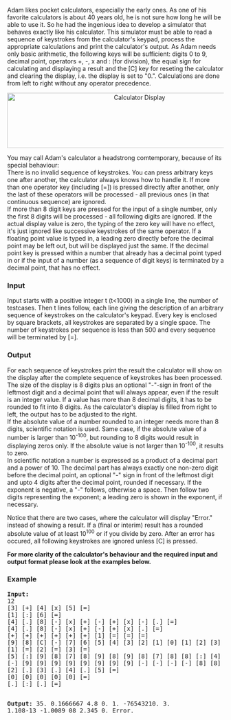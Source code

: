 <p>Adam likes pocket calculators, especially the early ones. As one of his favorite calculators is about 40 years old, he is not sure how long he will be able to use it. So he had the ingenious idea to develop a simulator that behaves exactly like his calculator. This simulator must be able to read a sequence of keystrokes from the calculator's keypad,  process the appropriate calculations and print the calculator's output. As Adam needs only basic arithmetic, the following keys will be sufficient:  digits 0 to 9, decimal point, operators +, -, x and : (for division), the equal sign for calculating and displaying a result and the [C] key for reseting the calculator and clearing the display, i.e. the display is set to "0.".  Calculations are done from left to right without any operator precedence.</p>
<p style="text-align:center"><img src="../../../content/numerix:pocalc1-600.jpg" alt="Calculator Display" width="600" height="128"></p>
<p>You may call Adam's calculator a headstrong comtemporary, because of its special behaviour:<br> There is no invalid sequence of keystrokes. You can press arbitrary keys one after another, the calculator always knows how to handle it.  If more than one operator key (including [=]) is pressed directly after another, only the last of these operators will be processed - all previous ones (in that continuous sequence) are ignored.<br> If more than 8 digit keys are pressed for the input of a single number, only the first 8 digits will be processed - all following digits are ignored. If the actual display value is zero, the typing of the zero key will have no effect, it's just ignored like successive keystrokes of the same operator. If a floating point value is typed in, a leading zero directly before the decimal point may be left out, but will be displayed just the same. If the decimal point key is pressed within a number that already has a decimal point typed in or if the input of a number (as a  sequence of digit keys) is terminated by a decimal point, that has no effect.</p>
<h3>Input</h3>
<p>Input starts with a positive integer t (t&lt;1000) in a single line, the number of testcases. Then t lines follow, each line giving the description of an arbitrary sequence of keystrokes on the calculator's keypad. Every key is enclosed by square brackets, all keystrokes are separated by a single space. The number of keystrokes per sequence is less than 500 and every sequence will be terminated by [=].</p>
<h3>Output</h3>
<p>For each sequence of keystrokes print the result the calculator will show on  the display after the complete sequence of keystrokes has been processed.  The size of the display is 8 digits plus an optional "-"-sign in front of the leftmost digit and a  decimal point that will always appear, even if the result is an integer value. If a value has more than 8 decimal digits, it has to be rounded to fit into 8 digits. As the calculator's display is filled from right to left, the output has to be adjusted to the right.<br> If the absolute value of a number rounded to an integer needs more than 8 digits, scientific notation is used. Same case, if the absolute value of a number is larger than 10<sup>-100</sup>, but rounding to 8 digits would result in displaying zeros only. If the absolute value is not larger than 10<sup>-100</sup>, it results to zero.<br> In scientific notation a number is expressed as a product of a decimal part and a power of 10.  The decimal part has always exactly one non-zero digit before the decimal point, an optional "-" sign in front of the leftmost digit and upto 4 digits after the decimal point, rounded if necessary. If the exponent is negative, a "-" follows, otherwise a space. Then follow two digits representing the exponent;  a leading zero is shown in the exponent, if necessary.</p>
<p>Notice that there are two cases, where the calculator will display "Error." instead of showing a result. If a (final or interim) result has a rounded absolute value of at least 10<sup>100</sup> or if you divide by zero. After an error has occured, all following keystrokes are ignored unless [C] is pressed.</p>
<p><strong>For more clarity of the calculator's behaviour and the required input and output format please look at the examples below.</strong></p>
<h3>Example</h3>
<pre><strong>Input:</strong>
12
[3] [+] [4] [x] [5] [=]
[1] [:] [6] [=]
[4] [.] [8] [-] [x] [+] [-] [+] [x] [-] [.] [=]
[4] [.] [8] [-] [x] [+] [-] [+] [x] [.] [=]
[+] [+] [+] [+] [+] [+] [1] [=] [=] [=]
[9] [8] [C] [-] [7] [6] [5] [4] [3] [2] [1] [0] [1] [2] [3] [4] [=]
[1] [=] [2] [=] [3] [=]
[5] [:] [9] [8] [7] [8] [9] [8] [9] [8] [7] [8] [8] [:] [4] [5] [6] [7] [8] [9] [=]
[-] [9] [9] [9] [9] [9] [9] [9] [9] [-] [-] [-] [-] [8] [8] [8] [8] [8] [8] [=]
[2] [.] [3] [.] [4] [.] [5] [=]
[0] [0] [0] [0] [0] [=]
[.] [:] [.] [=]
 
<strong>Output:</strong>
       35.
 0.1666667
       4.8
        0.
        1.
-76543210.
        3.
  1.108-13
-1.0089 08
     2.345
        0.
    Error.
</pre>